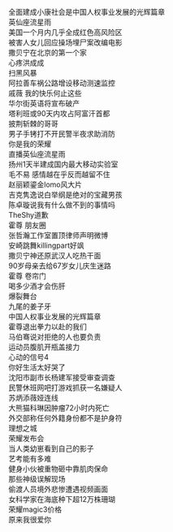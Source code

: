 全面建成小康社会是中国人权事业发展的光辉篇章  
英仙座流星雨  
美国一个月内几乎全成红色高风险区  
被害人女儿回应操场埋尸案改编电影  
撒贝宁在北京的第一个家  
心疼洪成成  
扫黑风暴  
阿拉善车祸公路增设移动测速监控  
戚薇 我的快乐何止这些  
华尔街英语将宣布破产  
塔利班或90天内攻占阿富汗首都  
披荆斩棘的哥哥  
男子手铐打不开民警半夜求助消防  
你是我的荣耀  
直播英仙座流星雨  
扬州1天半建成国内最大移动实验室  
毛不易 感情越在乎反而越留不住  
赵丽颖鎏金lomo风大片  
吉克隽逸说白举纲是绝对的宝藏男孩  
陈卓璇说我有什么做不到的事情吗  
TheShy道歉  
霍尊 朋友圈  
张哲瀚工作室置顶律师声明微博  
安崎跳舞killingpart好飒  
撒贝宁神还原武汉人吃热干面  
90岁母亲去给67岁女儿庆生迷路  
霍尊 卷帘门  
喝多少酒才会伤肝  
爆裂舞台  
九尾的姜子牙  
中国人权事业发展的光辉篇章  
霍尊退出拳力以赴的我们  
马伯骞说对拒绝的人也要负责  
运动员腹肌开瓶盖接力  
心动的信号4  
你好生活太好哭了  
沈阳市副市长杨建军接受审查调查  
民警休班网吧打游戏抓获一名嫌疑人  
苏炳添薇娅连线  
大熊猫科琳因肿瘤72小时内死亡  
外交部称任何外籍身份都不是护身符  
理想之城  
荣耀发布会  
当人类幼崽看到自己的影子  
艺考能有多难  
健身小伙被重物砸中靠肌肉保命  
那些神级误解现场  
偷渡人员境外悲惨遭遇视频画面  
女科学家在海底种下超12万株珊瑚  
荣耀magic3价格  
原来我很爱你  
